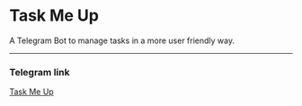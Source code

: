 # Task Me Up

A Telegram Bot to manage tasks in a more user friendly way.
___
### Telegram link
[Task Me Up](t.me/task_me_up_bot)